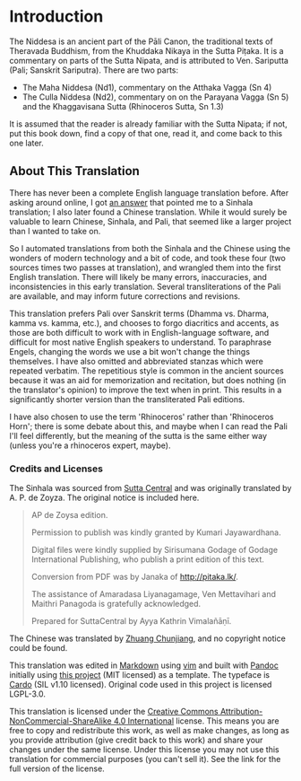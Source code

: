 # Introduction

The Niddesa is an ancient part of the Pāli Canon, the traditional texts of
Theravada Buddhism, from the Khuddaka Nikaya in the Sutta Piṭaka. It is a
commentary on parts of the Sutta Nipata, and is attributed to Ven. Sariputta
(Pali; Sanskrit Sariputra). There are two parts:

* The Maha Niddesa (Nd1), commentary on the Atthaka Vagga (Sn 4)
* The Culla Niddesa (Nd2), commentary on on the Parayana Vagga (Sn 5) and the Khaggavisana Sutta (Rhinoceros Sutta, Sn 1.3)

It is assumed that the reader is already familiar with the Sutta Nipata; if not,
put this book down, find a copy of that one, read it, and come back to this one
later.

## About This Translation

There has never been a complete English language translation before.
After asking around online,
I got [an answer](https://buddhism.stackexchange.com/a/43712/19522) that pointed
me to a Sinhala translation; I also later found a Chinese translation. While it
would surely be valuable to learn Chinese, Sinhala, and Pali, that seemed like a
larger project than I wanted to take on.

So I automated translations from both the Sinhala and the Chinese using the
wonders of modern technology and a bit of code, and took these four (two sources
times two passes at translation), and wrangled them into the first English
translation. There will likely be many errors, inaccuracies, and inconsistencies
in this early translation. Several transliterations of the Pali are available,
and may inform future corrections and revisions.

This translation prefers Pali over Sanskrit terms (Dhamma vs. Dharma, kamma vs.
kamma, etc.), and chooses to forgo diacritics and accents, as those are both
difficult to work with in English-language software, and difficult for most
native English speakers to understand. To paraphrase Engels, changing the words
we use a bit won't change the things themselves. I have also omitted and
abbreviated stanzas which were repeated verbatim. The repetitious style is
common in the ancient sources because it was an aid for memorization and
recitation, but does nothing (in the translator's opinion) to improve the text
when in print. This results in a significantly shorter version than the
transliterated Pali editions.

I have also chosen to use the term 'Rhinoceros' rather than 'Rhinoceros Horn';
there is some debate about this, and maybe when I can read the Pali I'll feel
differently, but the meaning of the sutta is the same either way (unless you're
a rhinoceros expert, maybe).

### Credits and Licenses

The Sinhala was sourced from
[Sutta Central](https://github.com/suttacentral/sc-data/tree/5c060c479f4cb17a0891011d57d4933c81918ead/html_text/si/pli/sutta/kn)
and was originally translated by A. P. de Zoyza. The original notice is included
here.

> AP de Zoysa edition.
>
> Permission to publish was kindly granted by Kumari Jayawardhana.
>
> Digital files were kindly supplied by Sirisumana Godage of Godage International
> Publishing, who publish a print edition of this text.
>
> Conversion from PDF was by Janaka of http://pitaka.lk/.
>
> The assistance of Amaradasa Liyanagamage, Ven Mettavihari and Maithri Panagoda
> is gratefully acknowledged.
>
> Prepared for SuttaCentral by Ayya Kathrin Vimalañāṇī.

The Chinese was translated by [Zhuang Chunjiang](https://agama.buddhason.org/),
and no copyright notice could be found.

This translation was edited in
[Markdown](https://daringfireball.net/projects/markdown/) using
[vim](https://www.vim.org) and built with [Pandoc](https://pandoc.org/)
initially using [this project](https://github.com/wikiti/pandoc-book-template)
(MIT licensed) as a template. The typeface is
[Cardo](https://www.fontsquirrel.com/fonts/cardo) (SIL v1.10 licensed). Original
code used in this project is licensed LGPL-3.0.

This translation is licensed under the
[Creative Commons Attribution-NonCommercial-ShareAlike 4.0
International](https://creativecommons.org/licenses/by-nc-sa/4.0/) license. This
means you are free to copy and redistribute this work, as well as make changes,
as long as you provide attribution (give credit back to this work) and share
your changes under the same license. Under this license you may not use this
translation for commercial purposes (you can't sell it). See the link for the
full version of the license.

